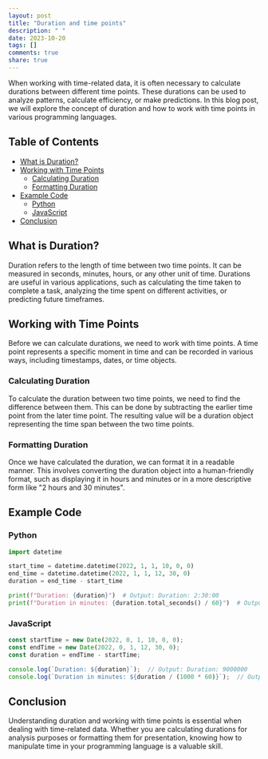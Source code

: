 ```yaml
---
layout: post
title: "Duration and time points"
description: " "
date: 2023-10-20
tags: []
comments: true
share: true
---
```


When working with time-related data, it is often necessary to calculate durations between different time points. These durations can be used to analyze patterns, calculate efficiency, or make predictions. In this blog post, we will explore the concept of duration and how to work with time points in various programming languages.

## Table of Contents
- [What is Duration?](#what-is-duration)
- [Working with Time Points](#working-with-time-points)
  - [Calculating Duration](#calculating-duration)
  - [Formatting Duration](#formatting-duration)
- [Example Code](#example-code)
  - [Python](#python)
  - [JavaScript](#javascript)
- [Conclusion](#conclusion)

## What is Duration?
Duration refers to the length of time between two time points. It can be measured in seconds, minutes, hours, or any other unit of time. Durations are useful in various applications, such as calculating the time taken to complete a task, analyzing the time spent on different activities, or predicting future timeframes.

## Working with Time Points
Before we can calculate durations, we need to work with time points. A time point represents a specific moment in time and can be recorded in various ways, including timestamps, dates, or time objects.

### Calculating Duration
To calculate the duration between two time points, we need to find the difference between them. This can be done by subtracting the earlier time point from the later time point. The resulting value will be a duration object representing the time span between the two time points.

### Formatting Duration
Once we have calculated the duration, we can format it in a readable manner. This involves converting the duration object into a human-friendly format, such as displaying it in hours and minutes or in a more descriptive form like "2 hours and 30 minutes".

## Example Code

### Python
```python
import datetime

start_time = datetime.datetime(2022, 1, 1, 10, 0, 0)
end_time = datetime.datetime(2022, 1, 1, 12, 30, 0)
duration = end_time - start_time

print(f"Duration: {duration}")  # Output: Duration: 2:30:00
print(f"Duration in minutes: {duration.total_seconds() / 60}")  # Output: Duration in minutes: 150.0
```

### JavaScript
```javascript
const startTime = new Date(2022, 0, 1, 10, 0, 0);
const endTime = new Date(2022, 0, 1, 12, 30, 0);
const duration = endTime - startTime;

console.log(`Duration: ${duration}`);  // Output: Duration: 9000000
console.log(`Duration in minutes: ${duration / (1000 * 60)}`);  // Output: Duration in minutes: 150
```

## Conclusion
Understanding duration and working with time points is essential when dealing with time-related data. Whether you are calculating durations for analysis purposes or formatting them for presentation, knowing how to manipulate time in your programming language is a valuable skill.